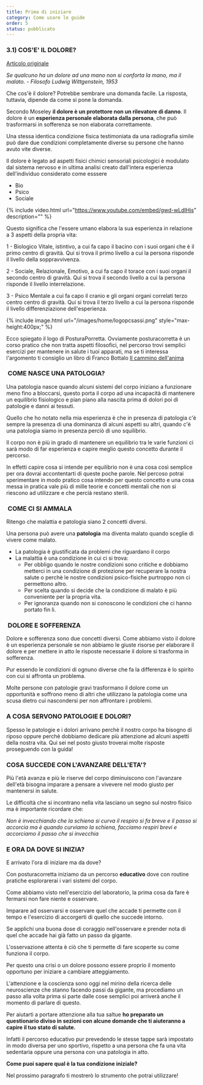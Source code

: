 ```yaml
---
title: Prima di iniziare 
category: Come usare le guide
order: 5
status: pubblicato
---
```


                  
<h3 class="text-3xl text-gray-800 font-bold leading-none mb-3 p-6" >3.1) COS'E' IL DOLORE?</h3>
<a href="https://theconversation.com/explainer-what-is-pain-and-what-is-happening-when-we-feel-it-49040" target="_blank">Articolo originale</a>

*Se qualcuno ha un dolore ad una mano non si conforta la mano, ma il malato.*
*- Filosofo Ludwig Wittgenstein, 1953*

Che cos'è il dolore? Potrebbe sembrare una domanda facile. La risposta, tuttavia, dipende da come si pone la domanda.

Secondo Moseley **il dolore è un protettore non un rilevatore di danno**. 
Il dolore è un **esperienza personale elaborata dalla persona**, che può trasformarsi in sofferenza se non elaborata correttamente.

Una stessa identica condizione fisica testimoniata da una radiografia simile può dare due condizioni completamente diverse su persone che hanno avuto vite diverse.

Il dolore è legato ad aspetti fisici chimici sensoriali psicologici è modulato dal sistema nervoso e in ultima analisi creato dall'intera esperienza dell'individuo considerato come esssere 
- Bio 
- Psico 
- Sociale


{% include video.html url="https://www.youtube.com/embed/gwd-wLdIHjs" description="" %}

Questo significa che l'essere umano elabora la sua esperienza in relazione a 3 aspetti della propria vita:

1 - Biologico Vitale, istintivo, a cui fa capo il bacino con i suoi organi che è il primo centro di gravità.
Qui si trova il primo livello a cui la persona risponde il livello della soppravvivenza. 

2 - Sociale, Relazionale, Emotivo, a cui fa capo il torace con i suoi organi il secondo centro di gravità. 
Qui si trova il secondo livello a cui la persona risponde il livello interrelazione. 

3 - Psico Mentale a cui fa capo il cranio e gli organi organi correlati terzo centro centro di gravità. 
Qui si trova il terzo livello a cui la persona risponde il livello differenziazione dell'esperienza. 



{% include image.html url="/images/home/logopcsassi.png" style="max-height:400px;" %}  

Ecco spiegato il logo di PosturaPorretta. Ovviamente posturacorretta è un corso pratico che non tratta aspetti filosofici, nel percorso trovi semplici esercizi per mantenere in salute i tuoi apparati, ma se ti interessa l'argomento ti consiglio un libro di Franco Bottalo [Il cammino dell'anima](https://www.macrolibrarsi.it/libri/__il-cammino-dell-anima-nuova-edizione-libro.php)

              
###  COME NASCE UNA PATOLOGIA?

Una patologia nasce quando alcuni sistemi del corpo iniziano a funzionare meno fino a bloccarsi, questo porta il corpo ad una incapacità di mantenere un equilibrio fisiologico e pian piano alla nascita prima di dolori poi di patologie e danni ai tessuti.

Quello che ho notato nella mia esperienza è che in presenza di patologia c'è sempre la presenza di una dominanza di alcuni aspetti su altri, quando c'è una patologia siamo in presenza perciò di uno squilibrio. 

Il corpo non è più in grado di mantenere un equilibrio tra le varie funzioni ci sarà modo di far esperienza e capire meglio questo concetto durante il percorso.

In effetti capire cosa si intende per equilibrio non è una cosa così semplice per ora dovrai accontentarti di queste poche parole.
Nel percoso potrai sperimentare in modo pratico cosa intendo per questo concetto e una cosa messa in pratica vale più di mille teorie e concetti mentali che non si riescono ad utilizzare e che percià restano sterili. 
   

         

	
###  COME CI SI AMMALA 

Ritengo che malattia e patologia siano 2 concetti diversi. 

Una persona può avere una **patologia** ma diventa malato quando sceglie di vivere come malato. 

- La patologia è giustificata da problemi che riguardano il corpo
- La malattia è una condizione in cui ci si trova: 
  - Per obbligo quando le nostre condizioni sono critiche e dobbiamo metterci in una condizione di protezione per recuperare la nostra salute o perchè le nostre condizioni psico-fisiche purtroppo non ci permettono altro.
  - Per scelta quando si decide che la condizione di malato è più conveniente per la propria vita.
  - Per ignoranza quando non si conoscono le condizioni che ci hanno portato fin li.



###  DOLORE E SOFFERENZA

Dolore e sofferenza sono due concetti diversi. 
Come abbiamo visto il dolore è un esperienza personale se non abbiamo le giuste risorse per elaborare il dolore e per mettere in atto le risposte necessarie il dolore si trasforma in sofferenza.

Pur essendo le condizioni di ognuno diverse che fa la differenza è lo spirito con cui si affronta un problema. 

Molte persone con patologie gravi trasformano il dolore come un opportunità e soffrono meno di altri che utilizzano la patologia come una scusa dietro cui nascondersi per non affrontare i problemi.

      

### A COSA SERVONO PATOLOGIE E DOLORI?
				
Spesso le patologie e i dolori arrivano perchè il nostro corpo ha bisogno di riposo oppure perchè dobbiamo dedicare più attenzione ad alcuni aspetti della nostra vita.
Qui sei nel posto giusto troverai molte risposte proseguendo con la guida!
 
###  COSA SUCCEDE CON L'AVANZARE DELL'ETA'?
	
Più l'età avanza e più le riserve del corpo diminuiscono con l'avanzare dell'età bisogna imparare a pensare a vivevere nel modo giusto per mantenersi in salute.

Le difficoltà che si incontrano nella vita lasciano un segno sul nostro fisico ma è importante ricordare che: 

*Non è invecchiando che la schiena si curva il respiro si fa breve e il passo si accorcia ma è quando curviamo la schiena, facciamo respiri brevi e accorciamo il passo che si invecchia*



### E ORA DA DOVE SI INIZIA?
	
E arrivato l'ora di iniziare ma da dove? 

Con posturacorretta iniziamo da un percorso **educativo** dove con routine pratiche esplorarerai i vari sistemi del corpo.

Come abbiamo visto nell'esercizio del laboratorio, la prima cosa da fare è fermarsi non fare niente e osservare. 

Imparare ad osservarsi e osservare quel che accade ti permette con il tempo e l'esercizio di accorgerti di quello che succede intorno.

Se applichi una buona dose di coraggio nell'osservare e prender nota di quel che accade hai già fatto un passo da gigante.

L'osservazione attenta è ciò che ti permette di fare scoperte su come funziona il corpo.

Per questo una crisi o un dolore possono essere proprio il momento opportuno per iniziare a cambiare atteggiamento.

L'attenzione e la coscienza sono oggi nel mirino della ricerca delle neuroscienze che stanno facendo passi da gigante, ma procediamo un passo alla volta prima si parte dalle cose semplici poi arriverà anche il momento di parlare di questo.


Per aiutarti a portare attenzione alla tua saltue **ho preparato un questionario diviso in sezioni con alcune domande che ti aiuteranno a capire il tuo stato di salute.**

Infatti il percorso educativo pur prevedendo le stesse tappe sarà impostato in modo diversa per uno sportivo, rispetto a una persona che fa una vita sedentaria oppure una persona con una patologia in atto.


**Come puoi sapere qual è la tua condizione iniziale?**


Nel prossimo paragrafo ti mostrerò lo strumento che potrai utilizzare! 




	



			

